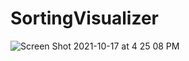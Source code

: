 # SortingVisualizer

![Screen Shot 2021-10-17 at 4 25 08 PM](https://user-images.githubusercontent.com/57547638/137648798-3878044a-d1cf-4b1f-8764-85f5445eb17b.png)
